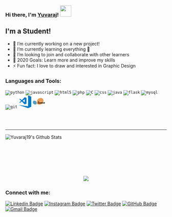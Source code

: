 ### Hi there, I'm [Yuvaraj][website]! <img src="https://raw.githubusercontent.com/TheDudeThatCode/TheDudeThatCode/master/Assets/Hi.gif" width=35 height=35>

## I'm a Student!
- 🔭 I’m currently working on a new project!
- 🌱 I’m currently learning everything 🤣
- 👯 I’m looking to join and collaborate with other learners
- 🥅 2020 Goals: Learn more and improve my skills
- ⚡ Fun fact: I love to draw and interested in Graphic Design

### Languages and Tools:

<code><img height="40" src="https://devicons.github.io/devicon/devicon.git/icons/python/python-original.svg" title="python"></code>
<code><img height="40" src="https://devicons.github.io/devicon/devicon.git/icons/javascript/javascript-original.svg" title="javascript"></code>
<code><img height="40" src="https://devicons.github.io/devicon/devicon.git/icons/html5/html5-original-wordmark.svg" title="html5"></code>
<code><img height="40" src="https://devicons.github.io/devicon/devicon.git/icons/php/php-original.svg" title="php"></code>
<code><img height="40" src="https://devicons.github.io/devicon/devicon.git/icons/c/c-original.svg" title="C"></code>
<code><img height="40" src="https://devicons.github.io/devicon/devicon.git/icons/css3/css3-original-wordmark.svg" title="css"></code>
<code><img height="40" src="https://devicons.github.io/devicon/devicon.git/icons/java/java-original-wordmark.svg" title="java"></code>
<code><img height="40" src="https://www.vectorlogo.zone/logos/pocoo_flask/pocoo_flask-icon.svg" title="flask"></code>
<code><img height="40" src="https://devicons.github.io/devicon/devicon.git/icons/mysql/mysql-original-wordmark.svg" title="mysql"></code>
<code><img height="40" src="https://www.vectorlogo.zone/logos/git-scm/git-scm-icon.svg" title="git"></code>
<code><img height="40" src="https://raw.githubusercontent.com/github/explore/80688e429a7d4ef2fca1e82350fe8e3517d3494d/topics/visual-studio-code/visual-studio-code.png" title="vscode"></code>
<code><img height="40" src="https://raw.githubusercontent.com/github/explore/80688e429a7d4ef2fca1e82350fe8e3517d3494d/topics/scikit-learn/scikit-learn.png" title="sklearn"></code>


<br />
<br />

---

<img align="left" alt="Yuvaraj19's Github Stats" src="https://github-readme-stats.vercel.app/api?username=Yuvaraj19&show_icons=true&hide_border=true" /><br>

<br><br><br><br><br>
<p align="center">
<a href = "https://github.com/Yuvaraj19">
  <img src="https://github-readme-stats-aj8vj7k8x.vercel.app/api/top-langs/?username=Yuvaraj19&layout=compact&title_color=000000&icon_color=8ac926&text_color=blue&bg_color=ffffff&card_width=400">
</a>
</p>

### Connect with me:

[![Linkedin Badge](https://img.shields.io/badge/-Yuvaraj%20Peddi-blue?style=flat-circle&logo=Linkedin&logoColor=white&link=https://linkedin.com/in/peddi-yuvaraj-42a9691b2)](https://linkedin.com/in/peddi-yuvaraj-42a9691b2) [![Instagram Badge](https://img.shields.io/badge/-@theyuvaraaj-e02c73?style=flat-circle&labelColor=e02c73&logo=Instagram&logoColor=white&link=https://instagram.com/theyuvaraaj)](https://instagram.com/theyuvaraaj) [![Twitter Badge](https://img.shields.io/badge/-@theyuvaraaj-1ca0f1?style=flat-circle&labelColor=1ca0f1&logo=twitter&logoColor=white&link=https://twitter.com/theyuvaraaj)](https://twitter.com/theyuvaraaj) [![GitHub Badge](https://img.shields.io/badge/-@Yuvaraj19-24292e?style=flat-circle&labelColor=24292e&logo=github&logoColor=white&link=https://github.com/Yuvaraj19)](https://github.com/Yuvaraj19) [![Gmail Badge](https://img.shields.io/badge/-@yuvarajpeddi9-d54b3d?style=flat-circle&labelColor=d54b3d&logo=gmail&logoColor=white&link=mailto:yuvarajpeddi9@gmail.com)](mailto:yuvarajpeddi9@gmail.com)<br />


[website]: https://theyuvaraaj.com
[twitter]: https://twitter.com/theyuvaraaj
[instagram]: https://instagram.com/theyuvaraaj
[linkedin]: https://linkedin.com/in/peddi-yuvaraj-42a9691b2
[facebook]: https://m.facebook.com/yuvaraj.peddi.9?tsid=0.7176546527511161&source=result
